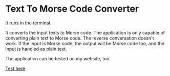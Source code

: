 # Text To Morse Code Converter

It runs in the terminal.

It converts the input texts to Morse code. The application is only capable of converting plain text to Morse code. The reverse conversation doesn't work. If the input is Morse code, the output will be Morse code too, and the input is handled as plain text.

The application can be tested on my website, too.

<a href="https://istvang.pythonanywhere.com/project/text_to_morse">Test here</a>
